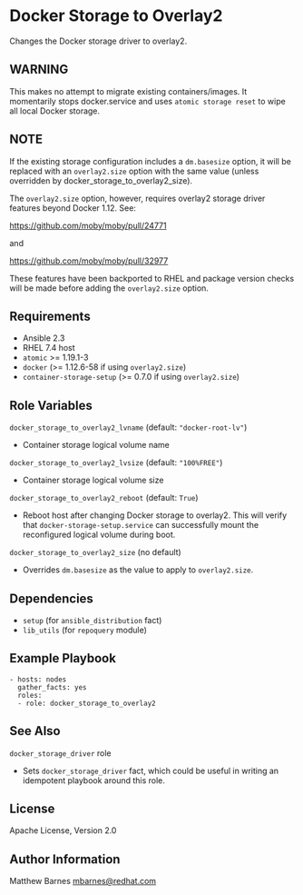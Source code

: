 Docker Storage to Overlay2
==========================

Changes the Docker storage driver to overlay2.

## WARNING

This makes no attempt to migrate existing containers/images.  It
momentarily stops docker.service and uses `atomic storage reset`
to wipe all local Docker storage.

## NOTE

If the existing storage configuration includes a `dm.basesize` option,
it will be replaced with an `overlay2.size` option with the same value
(unless overridden by docker_storage_to_overlay2_size).

The `overlay2.size` option, however, requires overlay2 storage driver
features beyond Docker 1.12.  See:

   https://github.com/moby/moby/pull/24771

   and

   https://github.com/moby/moby/pull/32977

These features have been backported to RHEL and package version checks
will be made before adding the `overlay2.size` option.

Requirements
------------

* Ansible 2.3
* RHEL 7.4 host
* `atomic` >= 1.19.1-3
* `docker` (>= 1.12.6-58 if using `overlay2.size`)
* `container-storage-setup` (>= 0.7.0 if using `overlay2.size`)

Role Variables
--------------

`docker_storage_to_overlay2_lvname` (default: `"docker-root-lv"`)

* Container storage logical volume name

`docker_storage_to_overlay2_lvsize` (default: `"100%FREE"`)

* Container storage logical volume size

`docker_storage_to_overlay2_reboot` (default: `True`)

* Reboot host after changing Docker storage to overlay2.  This will
  verify that `docker-storage-setup.service` can successfully mount
  the reconfigured logical volume during boot.

`docker_storage_to_overlay2_size` (no default)

* Overrides `dm.basesize` as the value to apply to `overlay2.size`.

Dependencies
------------

* `setup` (for `ansible_distribution` fact)
* `lib_utils` (for `repoquery` module)

Example Playbook
----------------

```
- hosts: nodes
  gather_facts: yes
  roles:
  - role: docker_storage_to_overlay2
```

See Also
--------

`docker_storage_driver` role

* Sets `docker_storage_driver` fact, which could be useful in writing an
  idempotent playbook around this role.

License
-------

Apache License, Version 2.0

Author Information
------------------

Matthew Barnes <mbarnes@redhat.com>
